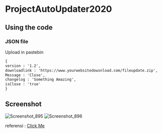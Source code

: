 # ProjectAutoUpdater2020


## Using the code

### JSON file

Upload in pastebin


````xml
{
version : '1.2',
downloadlink : 'https://www.yourwebsitedowsnload.com/fileupdate.zip',
Message : 'Close',
changelog : 'Something Amazing',
isClose : 'true'
}
````

## Screenshot
![Screenshot_895](https://user-images.githubusercontent.com/61135648/99094900-01196480-2607-11eb-8c42-c0d424c9de5b.png)
![Screenshot_896](https://user-images.githubusercontent.com/61135648/99094895-ff4fa100-2606-11eb-883e-49eb013c9a6c.png)



referensi : <a href="http://coding4ever.net/blog/2016/01/10/paket-nuget-yang-wajib-dicoba-bagian-number-2-autoupdater-dot-net/">Click Me</a>


